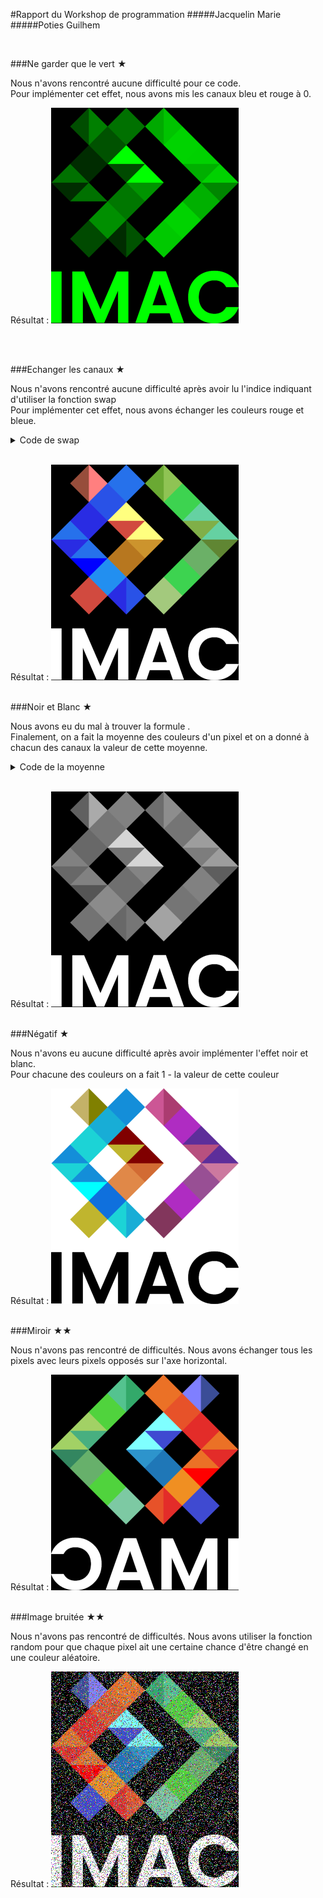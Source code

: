 #Rapport du Workshop de programmation
#####Jacquelin Marie
#####Poties Guilhem

<br/>

###Ne garder que le vert ★
</br>

Nous n'avons rencontré aucune difficulté pour ce code.</br>
Pour implémenter cet effet, nous avons mis les canaux bleu et rouge à 0.
</br>

Résultat : 
![image](./output/neGarderQueLeVert.png)

</br>
</br>

###Echanger les canaux ★

Nous n'avons rencontré aucune difficulté après avoir lu l'indice indiquant d'utiliser la fonction swap</br>
Pour implémenter cet effet, nous avons échanger les couleurs rouge et bleue.
</br>
<details><summary>Code de swap</summary>

```cpp
std::swap(image.pixel(x, y).r, image.pixel(x, y).b);
```
</details>
</br>

Résultat : 
![image](./output/echangerLesCanaux.png)
</br>
</br>

###Noir et Blanc ★

Nous avons eu du mal à trouver la formule .</br>
Finalement, on a fait la moyenne des couleurs d'un pixel et on a donné à chacun des canaux la valeur de cette moyenne.
</br>
<details><summary>Code de la moyenne</summary>

```cpp
float moyenneCouleurs = (image.pixel(x,y).r + image.pixel(x,y).g + image.pixel(x,y).b) / 3;
            image.pixel(x,y) = {moyenneCouleurs, moyenneCouleurs, moyenneCouleurs};
```
</details>
</br>

Résultat : 
![image](./output/noirEtBlanc.png)
</br>
</br>

###Négatif ★

Nous n'avons eu aucune difficulté après avoir implémenter l'effet noir et blanc. </br>
Pour chacune des couleurs on a fait 1 - la valeur de cette couleur
</br>

Résultat : 
![image](./output/negatif.png)
</br>
</br>

###Miroir ★★

Nous n'avons pas rencontré de difficultés.
Nous avons échanger tous les pixels avec leurs pixels opposés sur l'axe horizontal.

Résultat : 
![image](./output/miroir.png)
</br>
</br>

###Image bruitée ★★

Nous n'avons pas rencontré de difficultés.
Nous avons utiliser la fonction random pour que chaque pixel ait une certaine chance d'être changé en une couleur aléatoire.

Résultat : 
![image](./output/imageBruitee.png)
</br>
</br>